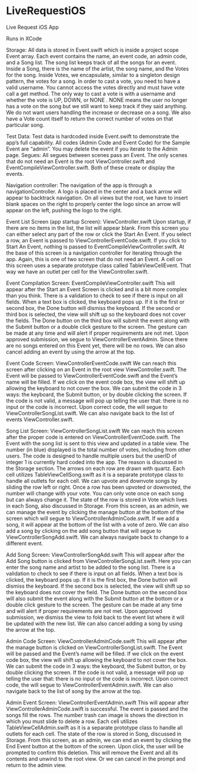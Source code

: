 # LiveRequestiOS
Live Request iOS App

Runs in XCode

Storage:
All data is stored in Event.swift which is inside a project scope Event array. Each event contains the name, an event code, an admin code, and a Song list. The song list keeps track of all the songs for an event. Inside a Song, there is the name of the artist, the song name, and the Votes for the song. Inside Votes, we encapsulate, similar to a singleton design pattern, the votes for a song. In order to cast a vote, you need to have a valid username. You cannot access the votes directly and must have vote call a get method. The only way to cast a vote is with a username and whether the vote is UP, DOWN, or NONE . NONE means the user no longer has a vote on the song but we still want to keep track if they said anything. We do not want users handling the increase or decrease on a song. We also have a Vote count itself to return the correct number of votes on that particular song. 

Test Data:
Test data is hardcoded inside Event.swift to demonstrate the app’s full capability. All codes (Admin Code and Event Code) for the Sample Event are “admin”. You may delete the event if you iterate to the Admin page.
Segues:
All segues between scenes pass an Event. The only scenes that do not need an Event is the root ViewController.swift and EventCompileViewController.swift. Both of these create or display the events. 

Navigation controller:
The navigation of the app is through a navigationController. A logo is placed in the center and a back arrow will appear to backtrack navigation. On all views but the root, we have to insert blank spaces on the right to properly center the logo since an arrow will appear on the left, pushing the logo to the right.

Event List Screen (app startup Screen):
ViewController.swift
Upon startup, if there are no items in the list, the list will appear blank. From this screen you can either select any part of the row or click the Start An Event. If you select a row, an Event is passed to ViewControllerEventCode.swift. If you click to Start An Event, nothing is passed to EventCompileViewController.swift. At the base of this screen is a navigation controller for iterating through the app. Again, this is one of two screen that do not need an Event. A cell on this screen uses a separate prototype class called TableViewCellEvent. That way we have an outlet per cell for the ViewController.swift.

Event Compilation Screen:
EventCompileViewController.swift
This will appear after the Start an Event Screen is clicked and is a bit more complex than you think. There is a validation to check to see if there is input on all fields. When a text box is clicked, the keyboard pops up. If it is the first or second box, the Done button will  dismiss the keyboard. If the second or third box is selected, the view will shift up so the keyboard does not cover the fields. The Done button on the third box will submit the event along with the Submit button or a double click gesture to the screen. The gesture can be made at any time and will alert if proper requirements are not met. Upon approved submission, we segue to ViewControllerEventAdmin. Since there are no songs entered on this Event yet, there will be no rows. We can also cancel adding an event by using the arrow at the top. 

Event Code Screen:
ViewControllerEventCode.swift
We can reach this screen after clicking on an Event in the root view ViewController.swift. The Event will be passed to ViewControllerEventCode.swift and the Event’s name will be filled. If we click on the event code box, the view will shift up allowing the keyboard to not cover the box. We can submit the code in 3 ways: the keyboard, the Submit button, or by double clicking the screen. If the code is not valid, a message will pop up telling the user that: there is no input or the code is incorrect. Upon correct code, the will segue to ViewControllerSongList.swift. We can also navigate back to the list of events ViewController.swift.

Song List Screen:
ViewControllerSongList.swift
We can reach this screen after the proper code is entered on ViewControllerEventCode.swift. The Event with the song list is sent to this view and updated in a table view. The number (in blue) displayed is the total number of votes, including from other users. The code is designed to handle multiple users but the userID of integer 1 is currently hard coded into the app. The reason is discussed in the Storage section. The arrows on each row are drawn with quartz. Each cell utilizes TableViewCellSong.swift as it is a separate prototype class to handle all outlets for each cell. We can upvote and downvote songs by sliding the row left or right. Once a row has been upvoted or downvoted, the number will change with your vote. You can only vote once on each song but can always change it. The state of the row is stored in Vote which lives in each Song, also discussed in Storage. From this screen, as an admin, we can manage the event by clicking the manage button at the bottom of the screen which will segue to ViewControllerAdminCode.swift. If we add a song, it will appear at the bottom of the list with a vote of zero. We can also add a song by clicking on the add song button that will segue to ViewControllerSongAdd.swift. We can always navigate back to change to a different event. 

Add Song Screen:
ViewControllerSongAdd.swift
This will appear after the Add Song button is clicked from  ViewControllerSongList.swift. Here you can enter the song name and artist to be added to the song list. There is a validation to check to see if there is input on all fields. When a text box is clicked, the keyboard pops up. If it is the first box, the Done button will dismiss the keyboard. If the second box is selected, the view will shift up so the keyboard does not cover the field. The Done button on the second box will also submit the event along with the Submit button at the bottom or a double click gesture to the screen. The gesture can be made at any time and will alert if proper requirements are not met. Upon approved submission, we dismiss the view to fold back to the event list where it will be updated with the new list. We can also cancel adding a song by using the arrow at the top.

Admin Code Screen:
ViewControllerAdminCode.swift
This will appear after the manage button is clicked on ViewControllerSongList.swift. The Event will be passed and the Event’s name will be filled. If we click on the event code box, the view will shift up allowing the keyboard to not cover the box. We can submit the code in 3 ways: the keyboard, the Submit button, or by double clicking the screen. If the code is not valid, a message will pop up telling the user that: there is no input or the code is incorrect. Upon correct code, the will segue to ViewControllerEventAdmin.swift. We can also navigate back to the list of song by the arrow at the top.


Admin Event Screen:
ViewControllerEventAdmin.swift
This will appear after ViewControllerAdminCode.swift is successful. The event is passed and the songs fill the rows. The number trash can image is shows the direction in which you must slide to delete a row. Each cell utilizes TableViewCellAdmin.swift as it is a separate prototype class to handle all outlets for each cell. The state of the row is stored in Song, discussed in Storage. From this screen, as an admin, we can end an event by clicking the End Event button at the bottom of the screen. Upon click, the user will be prompted to confirm this deletion. This will remove the Event and all its contents and unwind to the root view. Or we can cancel in the prompt and return to the admin view.
